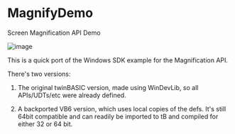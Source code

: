# MagnifyDemo
Screen Magnification API Demo

![image](https://github.com/user-attachments/assets/39b941dd-c311-4fee-95ef-b66e02820c9a)

This is a quick port of the Windows SDK example for the Magnification API.

There's two versions:

1) The original twinBASIC version, made using WinDevLib, so all APIs/UDTs/etc were already defined.

2) A backported VB6 version, which uses local copies of the defs. It's still 64bit compatible and can readily be imported to tB and compiled for either 32 or 64 bit.

